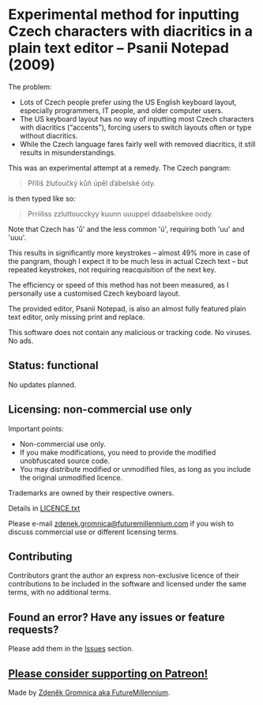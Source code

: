 # Experimental method for inputting Czech characters with diacritics in a plain text editor – Psanii Notepad (2009)

The problem:

- Lots of Czech people prefer using the US English keyboard layout, especially programmers, IT people, and older computer users.
- The US keyboard layout has no way of inputting most Czech characters with diacritics (“accents”), forcing users to switch layouts often or type without diacritics.
- While the Czech language fares fairly well with removed diacritics, it still results in misunderstandings.

This was an experimental attempt at a remedy. The Czech pangram:

>Příliš žluťoučký kůň úpěl ďábelské ódy.

is then typed like so:

>Prriiliss zzluttoucckyy kuunn uuuppel ddaabelskee oody.

Note that Czech has 'ů' and the less common 'ú', requiring both 'uu' and 'uuu'.

This results in significantly more keystrokes – almost 49% more in case of the pangram, though I expect it to be much less in actual Czech text – but repeated keystrokes, not requiring reacquisition of the next key.

The efficiency or speed of this method has not been measured, as I personally use a customised Czech keyboard layout.

The provided editor, Psanii Notepad, is also an almost fully featured plain text editor, only missing print and replace.

This software does not contain any malicious or tracking code. No viruses. No ads.

## Status: functional

No updates planned.

## Licensing: non-commercial use only

Important points:
- Non-commercial use only.
- If you make modifications, you need to provide the modified unobfuscated source code.
- You may distribute modified or unmodified files, as long as you include the original unmodified licence.

Trademarks are owned by their respective owners.

Details in [LICENCE.txt](LICENCE.txt)

Please e-mail zdenek.gromnica@futuremillennium.com if you wish to discuss commercial use or different licensing terms.

## Contributing

Contributors grant the author an express non-exclusive licence of their contributions to be included in the software and licensed under the same terms, with no additional terms.

## Found an error? Have any issues or feature requests?

Please add them in the [Issues](https://github.com/FutureMillennium/Psanii-Notepad-2009/issues) section.

## [Please consider supporting on Patreon!](https://github.com/FutureMillennium/Psanii-Notepad-2009/issues)

Made by [Zdeněk Gromnica aka FutureMillennium](http://futuremillennium.com/).
